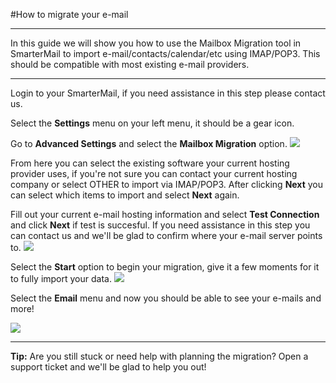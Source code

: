 #How to migrate your e-mail

----------

In this guide we will show you how to use the Mailbox Migration tool in SmarterMail to import e-mail/contacts/calendar/etc using IMAP/POP3. This should be compatible with most existing e-mail providers. 

----------

Login to your SmarterMail, if you need assistance in this step please contact us.

Select the **Settings** menu on your left menu, it should be a gear icon. 

Go to **Advanced Settings** and select the **Mailbox Migration** option.
<img src="https://raw.githubusercontent.com/Gearhost/docs/master/Images/mailbox_migration.png" />

From here you can select the existing software your current hosting provider uses, if you're not sure you can contact your current hosting company or select OTHER to import via IMAP/POP3.
After clicking **Next** you can select which items to import and select **Next** again.

Fill out your current e-mail hosting information and select **Test Connection** and click **Next** if test is succesful. If you need assistance in this step you can contact us and we'll be glad to confirm where your e-mail server points to.
<img src="https://raw.githubusercontent.com/Gearhost/docs/master/Images/mailbox_migration2.png" />


Select the **Start** option to begin your migration, give it a few moments for it to fully import your data.
<img src="https://raw.githubusercontent.com/Gearhost/docs/master/Images/mailbox_migration3.png" />


Select the **Email** menu and now you should be able to see your e-mails and more! 

<img src="https://raw.githubusercontent.com/Gearhost/docs/master/Images/mailbox_migration4.png" />


----------

**Tip:** Are you still stuck or need help with planning the migration? Open a support ticket and we'll be glad to help you out!
